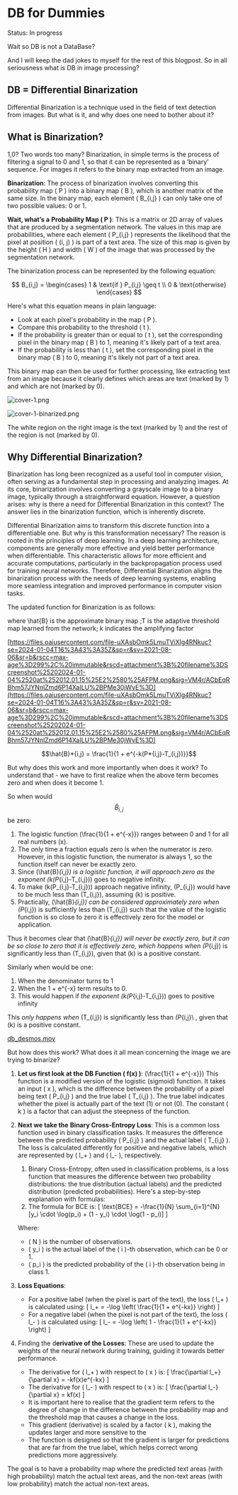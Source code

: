 # DB for Dummies

Status: In progress

Wait so DB is not a DataBase?

And I will keep the dad jokes to myself for the rest of this blogpost. So in all seriousness what is DB in image processing?

## DB = Differential Binarization

Differential Binarization is a technique used in the field of text detection from images. But what is it, and why does one need to bother about it?

## What is Binarization?

1,0? Two words too many? Binarization, in simple terms is the process of filtering a signal to 0 and 1, so that it can be represented as a ‘binary’ sequence. For images it refers to the binary map extracted from an image.

**Binarization**: The process of binarization involves converting this probability map \( P \) into a binary map \( B \), which is another matrix of the same size. In the binary map, each element \( B_{i,j} \) can only take one of two possible values: 0 or 1.

**Wait, what’s a** **Probability Map \( P \)**: This is a matrix or 2D array of values that are produced by a segmentation network. The values in this map are probabilities, where each element \( P_{i,j} \) represents the likelihood that the pixel at position \( (i, j) \) is part of a text area. The size of this map is given by the height \( H \) and width \( W \) of the image that was processed by the segmentation network.

The binarization process can be represented by the following equation:

$$
 B_{i,j} = \begin{cases}
1 & \text{if } P_{i,j} \geq t \\
0 & \text{otherwise}
\end{cases} 
$$

Here's what this equation means in plain language:

- Look at each pixel's probability in the map \( P \).
- Compare this probability to the threshold \( t \).
- If the probability is greater than or equal to \( t \), set the corresponding pixel in the binary map \( B \) to 1, meaning it's likely part of a text area.
- If the probability is less than \( t \), set the corresponding pixel in the binary map \( B \) to 0, meaning it's likely not part of a text area.

This binary map can then be used for further processing, like extracting text from an image because it clearly defines which areas are text (marked by 1) and which are not (marked by 0).

![cover-1.png](DB%20for%20Dummies%20b5a3942e79b4490890b94d49369a6410/cover-1.png)

![cover-1-binarized.png](DB%20for%20Dummies%20b5a3942e79b4490890b94d49369a6410/cover-1-binarized.png)

The white region on the right image is the text (marked by 1) and the rest of the region is not (marked by 0).

## Why Differential Binarization?

Binarization has long been recognized as a useful tool in computer vision, often serving as a fundamental step in processing and analyzing images. At its core, binarization involves converting a grayscale image to a binary image, typically through a straightforward equation. However, a question arises: why is there a need for Differential Binarization in this context? The answer lies in the binarization function, which is inherently discrete. 

Differential Binarization aims to transform this discrete function into a differentiable one. But why is this transformation necessary? The reason is rooted in the principles of deep learning. In a deep learning architecture, components are generally more effective and yield better performance when differentiable. This characteristic allows for more efficient and accurate computations, particularly in the backpropagation process used for training neural networks. Therefore, Differential Binarization aligns the binarization process with the needs of deep learning systems, enabling more seamless integration and improved performance in computer vision tasks.

The updated function for Binarization is as follows:

where \hat{B} is the approximate binary map ;T is the adaptive threshold map learned from the network; k indicates the amplifying factor

[https://files.oaiusercontent.com/file-uXAsbOmk5LmuTViXlg4RNkuc?se=2024-01-04T16%3A43%3A35Z&sp=r&sv=2021-08-06&sr=b&rscc=max-age%3D299%2C%20immutable&rscd=attachment%3B%20filename%3DScreenshot%25202024-01-04%2520at%252012.01.15%25E2%2580%25AFPM.png&sig=VM4r/ACbEqRBhm57JYNnlZmd6P14XaILU%2BPMe30jWyE%3D](https://files.oaiusercontent.com/file-uXAsbOmk5LmuTViXlg4RNkuc?se=2024-01-04T16%3A43%3A35Z&sp=r&sv=2021-08-06&sr=b&rscc=max-age%3D299%2C%20immutable&rscd=attachment%3B%20filename%3DScreenshot%25202024-01-04%2520at%252012.01.15%25E2%2580%25AFPM.png&sig=VM4r/ACbEqRBhm57JYNnlZmd6P14XaILU%2BPMe30jWyE%3D)

$$\hat{B}*{i,j} = \frac{1}{1 + e^{-k(P*{i,j}-T_{i,j})}}$$

But why does this work and more importantly when does it work? To understand that - we have to first realize when the above term becomes zero and when does it become 1.

So when would $$\hat{B}_{i,j}$$ be zero:

1. The logistic function \(\frac{1}{1 + e^{-x}}\) ranges between 0 and 1 for all real numbers \(x\).
2. The only time a fraction equals zero is when the numerator is zero. However, in this logistic function, the numerator is always 1, so the function itself can never be exactly zero.
3. Since \(\hat{B}*{i,j}\) is a logistic function, it will approach zero as the exponent \(k(P*{i,j}-T_{i,j})\) goes to negative infinity.
4. To make \(k(P_{i,j}-T_{i,j})\) approach negative infinity, \(P_{i,j}\) would have to be much less than \(T_{i,j}\), assuming \(k\) is positive.
5. Practically, \(\hat{B}*{i,j}\) can be considered approximately zero when \(P*{i,j}\) is sufficiently less than \(T_{i,j}\) such that the value of the logistic function is so close to zero it is effectively zero for the model or application.

Thus it becomes clear that \(\hat{B}*{i,j}\) will never be exactly zero, but it can be so close to zero that it is effectively zero, which happens when \(P*{i,j}\) is significantly less than \(T_{i,j}\), given that \(k\) is a positive constant. 

Similarly when would be one:

1. When the denominator turns to 1 
2. When the 1 + e^{-x} term results to 0. 
3. This would happen if  *the exponent \(k(P*{i,j}-T_{i,j})\) goes to positive infinity

This *only happens when* \(T_{i,j}\) is significantly less than *\(P*{i,j}\ , given that \(k\) is a positive constant. 

[db_desmos.mov](DB%20for%20Dummies%20b5a3942e79b4490890b94d49369a6410/db_desmos.mov)

But how does this work? What does it all mean concerning the image we are trying to binarize?

1. **Let us first look at the** **DB Function \( f(x) \)**: 
\(\frac{1}{1 + e^{-x}}\) 
This function is a modified version of the logistic (sigmoid) function. It takes an input \( x \), which is the difference between the probability of a pixel being text \( P_{i,j} \) and the true label \( T_{i,j} \). The true label indicates whether the pixel is actually part of the text (1) or not (0). The constant \( k \) is a factor that can adjust the steepness of the function.
2. **Next we take the** **Binary Cross-Entropy Loss**: This is a common loss function used in binary classification tasks. It measures the difference between the predicted probability \( P_{i,j} \) and the actual label \( T_{i,j} \). The loss is calculated differently for positive and negative labels, which are represented by \( l_+ \) and \( l_- \), respectively.
    1. Binary Cross-Entropy, often used in classification problems, is a loss function that measures the difference between two probability distributions: the true distribution (actual labels) and the predicted distribution (predicted probabilities). Here's a step-by-step explanation with formulas:
    2. The formula for BCE is: 
    \[ \text{BCE} = -\frac{1}{N} \sum_{i=1}^{N} [y_i \cdot \log(p_i) + (1 - y_i) \cdot \log(1 - p_i)] \]
    
    Where:
    
    - \( N \) is the number of observations.
    - \( y_i \) is the actual label of the \( i \)-th observation, which can be 0 or 1.
    - \( p_i \) is the predicted probability of the \( i \)-th observation being in class 1.
3. **Loss Equations**:
    - For a positive label (when the pixel is part of the text), the loss \( l_+ \) is calculated using:
    \[ l_+ = -\log \left( \frac{1}{1 + e^{-kx}} \right) \]
    - For a negative label (when the pixel is not part of the text), the loss \( l_- \) is calculated using:
    \[ l_- = -\log \left( 1 - \frac{1}{1 + e^{-kx}} \right) \]
4. Finding the d**erivative of the Losses**: These are used to update the weights of the neural network during training, guiding it towards better performance.
    - The derivative for \( l_+ \) with respect to \( x \) is:
    \[ \frac{\partial l_+}{\partial x} = -kf(x)e^{-kx} \]
    - The derivative for \( l_- \) with respect to \( x \) is:
    \[ \frac{\partial l_-}{\partial x} = kf(x) \]
    - It is important here to realise that the gradient term refers to the degree of change in the difference between the probability map and the threshold map that causes a change in the loss.
    - This gradient (derivative) is scaled by a factor \( k \), making the updates larger and more sensitive to the
    - The function is designed so that the gradient is larger for predictions that are far from the true label, which helps correct wrong predictions more aggressively.

The goal is to have a probability map where the predicted text areas (with high probability) match the actual text areas, and the non-text areas (with low probability) match the actual non-text areas.
